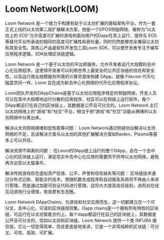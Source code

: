 # 

# Loom Network(LOOM)

Loom Network 是一个致力于构建有助于以太坊扩展的基础架构平台，作为一套正式上线的以太坊第二层扩展解决方案，他是一个DPOS侧链网络，被称为“以太坊上的 EOS”允许高度可扩展的游戏和面向用户的Dapp在其上运行，提供与 EOS 等替代平台所承诺的相同的高度可扩展性和吞吐量，同时仍然能够完全兼容以太坊和其安全性。其核心产品是软件开发包工具Loom SDK，可以使开发者专注于编写应用程序逻辑，SDK处理区块链逻辑。

Loom Network 是一个基于以太坊的平台即服务，允许开发者运行大规模的去中心化应用程序。这使得开发者可以利用世界上最安全的公共区块链的信任和安全性，以及运行商业规模服务所需的计算资源来构建 DApp。就像 Filecoin 代币化磁盘空间一样，Loom 旨在成为新去中心化网络的代币化应用程序协议。

Loom团队开发的DAppChains是基于以太坊应用程序特定的侧链网络，开发人员可以在其中大规模地运行分散的应用程序，社区可以在侧链上运行软件。每个DApp都运行在自己的区块链上，其数据是公开且可分叉的。Loom Network 主打以太坊网络上的“游戏”和“社交”平台，相当于把“游戏”和“社交”功能从拥堵的以太坊网络中分离出来。

解决以太坊网络拥堵和低性能等问题：
Loom Network通过侧链协议解决以太坊网络的不足，且该解决方案与以太坊的其他扩展解决方案如Raiden，Plasma等基本上可以共存。

解决资源不隔离的问题：
在Loom的DApp链上运行的整个DApp，会在一个去中心化的区块链上运行，满足现实中去中心化应用的需要而不挤垮以太坊网络，避免再次出现以太猫事件。

解决传统游戏存在虚拟资产贬值、公平，声誉和信任缺失等问题：
区块链技术通过分布式记账、智能合约技术，使随机数生成程序和自动报告系统将不再由人来进行管理，而是通过加密可验证代码进行管理，这将大大提高信任级别，进而对在线互动游戏行业增值，改良原有生态圈。

Loom Network DAppChains，为游戏和社交应用而生。这一切都建立在一个可分叉、去中心化、可读的区块链规则集。Dapp chains是一个拥有所有特性的区块链，可运行在以太坊智能合约上。每个dapp都运行在自己的区块链上，其数据是公开且可分叉的，恰如以太坊和区块链。Loom Network 提供一个类 INFURA 缓存层，它让一切变得简单，而且更底层地来讲，它是一个非常纯粹的区块链：可分叉、可信、高效、可扩展。

